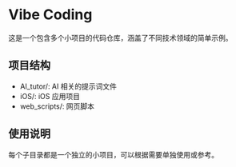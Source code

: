 # Vibe Coding

这是一个包含多个小项目的代码仓库，涵盖了不同技术领域的简单示例。

## 项目结构

- AI_tutor/: AI 相关的提示词文件
- iOS/: iOS 应用项目
- web_scripts/: 网页脚本

## 使用说明

每个子目录都是一个独立的小项目，可以根据需要单独使用或参考。
